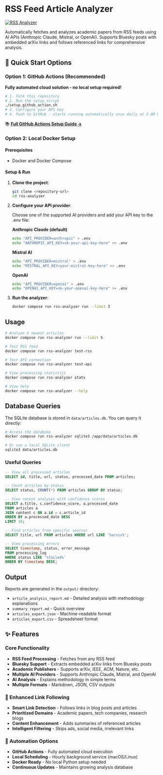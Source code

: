 # RSS Feed Article Analyzer

[![RSS Analyzer](https://github.com/your-username/rss-analyzer/actions/workflows/rss-analyzer.yml/badge.svg)](https://github.com/your-username/rss-analyzer/actions/workflows/rss-analyzer.yml)

Automatically fetches and analyzes academic papers from RSS feeds using AI APIs (Anthropic Claude, Mistral, or OpenAI). Supports Bluesky posts with embedded arXiv links and follows referenced links for comprehensive analysis.

## 🚀 Quick Start Options

### Option 1: GitHub Actions (Recommended)
**Fully automated cloud solution - no local setup required!**

```bash
# 1. Fork this repository
# 2. Run the setup script
./setup_github_action.sh
# 3. Configure your API key
# 4. Push to GitHub - starts running automatically once daily at 2 AM UTC!
```

📚 **[Full GitHub Actions Setup Guide →](GITHUB_ACTION_SETUP.md)**

### Option 2: Local Docker Setup

#### Prerequisites
- Docker and Docker Compose

#### Setup & Run

1. **Clone the project**:
   ```bash
   git clone <repository-url>
   cd rss-analyzer
   ```

2. **Configure your API provider**:

   Choose one of the supported AI providers and add your API key to the .env file:

   **Anthropic Claude (default)**
   ```bash
   echo "API_PROVIDER=anthropic" > .env
   echo "ANTHROPIC_API_KEY=sk-your-api-key-here" >> .env
   ```

   **Mistral AI**
   ```bash
   echo "API_PROVIDER=mistral" > .env
   echo "MISTRAL_API_KEY=your-mistral-key-here" >> .env
   ```

   **OpenAI**
   ```bash
   echo "API_PROVIDER=openai" > .env
   echo "OPENAI_API_KEY=sk-your-openai-key-here" >> .env
   ```

3. **Run the analyzer**:
   ```bash
   docker compose run rss-analyzer run --limit 3
   ```

## Usage

```bash
# Analyze 5 newest articles
docker compose run rss-analyzer run --limit 5

# Test RSS feed
docker compose run rss-analyzer test-rss

# Test API connection
docker compose run rss-analyzer test-api

# View processing statistics
docker compose run rss-analyzer stats

# View help
docker compose run rss-analyzer --help
```

## Database Queries

The SQLite database is stored in `data/articles.db`. You can query it directly:

```bash
# Access the database
docker compose run rss-analyzer sqlite3 /app/data/articles.db

# Or use a local SQLite client
sqlite3 data/articles.db
```

### Useful Queries

```sql
-- View all processed articles
SELECT id, title, url, status, processed_date FROM articles;

-- Count articles by status
SELECT status, COUNT(*) FROM articles GROUP BY status;

-- View recent analyses with confidence scores
SELECT a.title, c.confidence_score, a.processed_date
FROM articles a
JOIN content c ON a.id = c.article_id
ORDER BY a.processed_date DESC
LIMIT 10;

-- Find articles from specific sources
SELECT title, url FROM articles WHERE url LIKE '%arxiv%';

-- View processing errors
SELECT timestamp, status, error_message
FROM processing_log
WHERE status LIKE '%failed%'
ORDER BY timestamp DESC;
```

## Output

Reports are generated in the `output/` directory:
- `article_analysis_report.md` - Detailed analysis with methodology explanations
- `summary_report.md` - Quick overview
- `articles_export.json` - Machine-readable format
- `articles_export.csv` - Spreadsheet format

## ✨ Features

### Core Functionality
- **RSS Feed Processing** - Fetches from any RSS feed
- **Bluesky Support** - Extracts embedded arXiv links from Bluesky posts
- **Academic Publishers** - Supports arXiv, IEEE, ACM, Nature, etc.
- **Multiple AI Providers** - Supports Anthropic Claude, Mistral, and OpenAI
- **AI Analysis** - Explains methodology in simple terms
- **Multiple Formats** - Markdown, JSON, CSV outputs

### 🔗 Enhanced Link Following
- **Smart Link Detection** - Follows links in blog posts and articles
- **Prioritized Domains** - Academic papers, tech companies, research blogs
- **Content Enhancement** - Adds summaries of referenced articles
- **Intelligent Filtering** - Skips ads, social media, irrelevant links

### 🤖 Automation Options
- **GitHub Actions** - Fully automated cloud execution
- **Local Scheduling** - Hourly background service (macOS/Linux)
- **Docker Ready** - No local Python setup needed
- **Continuous Updates** - Maintains growing analysis database
